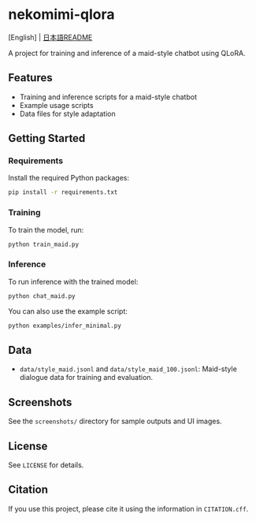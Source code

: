 # nekomimi-qlora
[English] | [日本語README](README.md)

A project for training and inference of a maid-style chatbot using QLoRA.

## Features
- Training and inference scripts for a maid-style chatbot
- Example usage scripts
- Data files for style adaptation

## Getting Started

### Requirements
Install the required Python packages:

```bash
pip install -r requirements.txt
```

### Training
To train the model, run:

```bash
python train_maid.py
```

### Inference
To run inference with the trained model:

```bash
python chat_maid.py
```

You can also use the example script:

```bash
python examples/infer_minimal.py
```

## Data
- `data/style_maid.jsonl` and `data/style_maid_100.jsonl`: Maid-style dialogue data for training and evaluation.

## Screenshots
See the `screenshots/` directory for sample outputs and UI images.

## License
See `LICENSE` for details.

## Citation
If you use this project, please cite it using the information in `CITATION.cff`.
